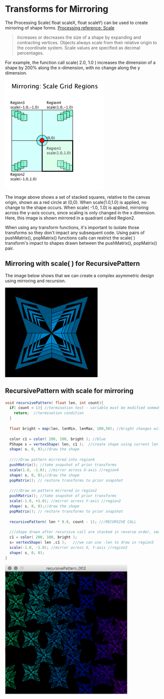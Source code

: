 # Transforms for Mirroring

The Processing Scale\( float scaleX, float scaleY\) can be used to create mirroring of shape forms. [Processing reference: Scale](https://processing.org/reference/scale_.html)

> Increases or decreases the size of a shape by expanding and contracting vertices. Objects always scale from their relative origin to the coordinate system. Scale values are specified as decimal percentages.

For example, the function call scale\( 2.0, 1.0 \) increases the dimension of a shape by 200% along the x-dimension, with no change along the y dimension.

![](../.gitbook/assets/screen-shot-2018-09-13-at-4.23.15-pm.png)

The image above shows a set of stacked squares, relative to the canvas origin, shown as a red circle at \(0,0\). When scale\(1.0,1.0\) is applied, no change to the shape occurs. When scale\( -1.0, 1.0\) is applied, mirroring across the y-axis occurs, since scaling is only changed in the x dimension. Here, this image is shown mirrored in a quadrant called Region2.

When using any transform functions, it's important to isolate those transforms so they don't impact any subsequent code. Using pairs of pushMatrix\(\), popMatrix\(\) functions calls can restrict the scale\( \) transform's impact to shapes drawn between the pushMatrix\(\), popMatrix\(\) pair.

## Mirroring with scale\( \) for RecursivePattern

The image below shows that we can create a complex asymmetric design using mirroring and recursion.

![](../.gitbook/assets/screen-shot-2018-09-13-at-4.36.48-pm.png)

## RecursivePattern with scale for mirroring

```java
void recursivePattern( float len, int count){
  if( count < 1){ //termination test - variable must be modified somewhere in recursive function to insure termination
    return;  //termination condition
  }

  float bright = map(len, lenMin, lenMax, 100,50); //bright changes with len

  color c1 = color( 200, 100, bright ); //blue
  PShape s = vertexShape( len, c1 );  //create shape using current len
  shape( s, 0, 0);//draw the shape

  /////Draw pattern mirrored into region4 
  pushMatrix(); //take snapshot of prior transforms
  scale(1.0, -1.0); //mirror across X-axis //region4
  shape( s, 0, 0);//draw the shape
  popMatrix(); // restore transforms to prior snapshot

  /////Draw on pattern mirrored in region2
  pushMatrix(); //take snapshot of prior transforms
  scale(-1.0, +1.0); //mirror across Y-axis //region2
  shape( s, 0, 0);//draw the shape
  popMatrix(); // restore transforms to prior snapshot

  recursivePattern( len * 0.8, count - 1); ///RECURSIVE CALL

  ///shape drawn after recursive call are stacked in reverse order, smallest to largest - asymmetry
  c1 = color( 200, 100, bright );
  s= vertexShape( len ,c1 );   ///we can use -len to draw in region3
  scale(-1.0, -1.0); //mirror across X, Y-axis //region2
  shape( s, 0, 0); 
}
```

![](../.gitbook/assets/screen-shot-2018-09-13-at-4.56.35-pm.png)

